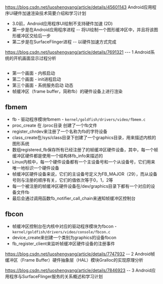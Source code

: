 https://blog.csdn.net/luoshengyang/article/details/45601143
Android应用程序UI硬件加速渲染技术简要介绍和学习计划
+ 3.0前，Android应用程序UI绘制不支持硬件加速 (2D)
+ 第一步是在Android应用程序进程 -- 将UI绘制一个图形缓冲区中，并且将该图形缓冲区交给后一步
+ 第二步是在SurfaceFlinger进程 -- 以硬件加速方式完成

https://blog.csdn.net/luoshengyang/article/details/7691321 --- 1
Android系统的开机画面显示过程分析
## 
+ 第一个画面 - 内核启动
+ 第二个画面 - init进程启动
+ 第三个画面 - 系统服务启动 动态
+ 帧缓冲区（frame buffer，简称fb）的硬件设备上进行渲染

## fbmem
+ fb - 驱动程序模块fbmem - `kernel/goldfish/drivers/video/fbmem.c`
+ proc_create 在 /proc目录 创建了一个fb文件
+ register_chrdev来注册了一个名称为fb的字符设备
+ class_create在/sys/class目录下创建了一个graphics目录，用来描述内核的图形系统
+ 数组registered_fb保存所有已经注册了的帧缓冲区硬件设备，其中，每一个帧缓冲区硬件都是使用一个结构体fb_info来描述的
+ Linux内核中，每一个硬件设备都有一个主设备号和一个从设备号，它们用来唯一地标识一个硬件设备
+ 帧缓冲区硬件设备来说，它们的主设备号定义为FB_MAJOR（29），而从设备号则与注册的顺序有关，它们的值依次等于0，1，2等
+ 每一个被注册的帧缓冲区硬件设备在/dev/graphics目录下都有一个对应的设备文件fb<minor>
+ 最后会通过调用函数fb_notifier_call_chain来通知帧缓冲区控制台

## fbcon
+ 帧缓冲区控制台在内核中对应的驱动程序模块为fbcon - `kernel/goldfish/drivers/video/console/fbcon.c`
+ device_create来创建一个类别为graphics的设备fbcon
+ fb_register_client来监听帧缓冲区硬件设备的注册事件

https://blog.csdn.net/luoshengyang/article/details/7747932 -- 2
Android帧缓冲区（Frame Buffer）硬件抽象层（HAL）模块Gralloc的实现原理分析

https://blog.csdn.net/luoshengyang/article/details/7846923 -- 3
Android应用程序与SurfaceFlinger服务的关系概述和学习计划